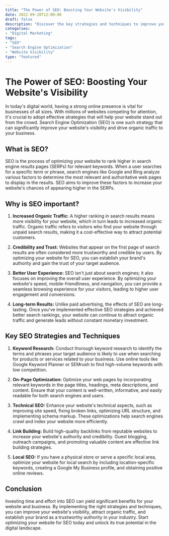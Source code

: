 ```yaml
--- 
title: "The Power of SEO: Boosting Your Website's Visibility"
date: 2022-09-20T12:00:00
draft: false
description: "Discover the key strategies and techniques to improve your website's SEO and drive organic traffic to your business."
categories:
- "Digital Marketing"
tags:
- "SEO"
- "Search Engine Optimization"
- "Website Visibility"
type: "featured"
--- 
```


# The Power of SEO: Boosting Your Website's Visibility

In today's digital world, having a strong online presence is vital for businesses of all sizes. With millions of websites competing for attention, it's crucial to adopt effective strategies that will help your website stand out from the crowd. Search Engine Optimization (SEO) is one such strategy that can significantly improve your website's visibility and drive organic traffic to your business.

## What is SEO?

SEO is the process of optimizing your website to rank higher in search engine results pages (SERPs) for relevant keywords. When a user searches for a specific term or phrase, search engines like Google and Bing analyze various factors to determine the most relevant and authoritative web pages to display in the results. SEO aims to improve these factors to increase your website's chances of appearing higher in the SERPs.

## Why is SEO important?

1. **Increased Organic Traffic:** A higher ranking in search results means more visibility for your website, which in turn leads to increased organic traffic. Organic traffic refers to visitors who find your website through unpaid search results, making it a cost-effective way to attract potential customers.

2. **Credibility and Trust:** Websites that appear on the first page of search results are often considered more trustworthy and credible by users. By optimizing your website for SEO, you can establish your brand's authority and gain the trust of your target audience.

3. **Better User Experience:** SEO isn't just about search engines; it also focuses on improving the overall user experience. By optimizing your website's speed, mobile-friendliness, and navigation, you can provide a seamless browsing experience for your visitors, leading to higher user engagement and conversions.

4. **Long-term Results:** Unlike paid advertising, the effects of SEO are long-lasting. Once you've implemented effective SEO strategies and achieved better search rankings, your website can continue to attract organic traffic and generate leads without constant monetary investment.

## Key SEO Strategies and Techniques

1. **Keyword Research:** Conduct thorough keyword research to identify the terms and phrases your target audience is likely to use when searching for products or services related to your business. Use online tools like Google Keyword Planner or SEMrush to find high-volume keywords with low competition.

2. **On-Page Optimization:** Optimize your web pages by incorporating relevant keywords in the page titles, headings, meta descriptions, and content. Ensure that your content is well-written, informative, and easily readable for both search engines and users.

3. **Technical SEO:** Enhance your website's technical aspects, such as improving site speed, fixing broken links, optimizing URL structure, and implementing schema markup. These optimizations help search engines crawl and index your website more efficiently.

4. **Link Building:** Build high-quality backlinks from reputable websites to increase your website's authority and credibility. Guest blogging, outreach campaigns, and promoting valuable content are effective link building strategies.

5. **Local SEO:** If you have a physical store or serve a specific local area, optimize your website for local search by including location-specific keywords, creating a Google My Business profile, and obtaining positive online reviews.

## Conclusion

Investing time and effort into SEO can yield significant benefits for your website and business. By implementing the right strategies and techniques, you can improve your website's visibility, attract organic traffic, and establish your brand as a trustworthy authority in your industry. Start optimizing your website for SEO today and unlock its true potential in the digital landscape.
